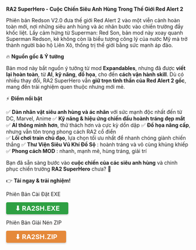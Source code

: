 
**RA2 SuperHero - Cuộc Chiến Siêu Anh Hùng Trong Thế Giới Red Alert 2**

Phiên bản Redson V2.0 đưa thế giới Red Alert 2 vào một viễn cảnh hoàn toàn mới, nơi những siêu anh hùng và ác nhân bước vào chiến trường đầy khốc liệt.
Lấy cảm hứng từ Superman: Red Son, bản mod này xoay quanh Superman Redson, kẻ không còn là biểu tượng công lý của nước Mỹ mà trở thành người bảo hộ Liên Xô, thống trị thế giới bằng sức mạnh áp đảo.

🔥 **Nguồn gốc & Ý tưởng**

Bản mod này bắt nguồn ý tưởng từ mod **Expandables**, nhưng đã được **viết lại hoàn toàn**, từ **AI**, **kỹ năng**, **đồ họa**, cho đến **cách vận hành skill**. Dù có nhiều thay đổi, RA2 SuperHero vẫn **giữ trọn tinh thần của Red Alert 2 gốc**, mang đến trải nghiệm quen thuộc nhưng mới mẻ.

⚡ **Điểm nổi bật**

✅ **Dàn nhân vật siêu anh hùng và ác nhân** với sức mạnh độc nhất đến từ DC, Marvel, Anime
✅ **Kỹ năng & hiệu ứng chiến đấu hoành tráng đẹp mắt**  
✅ **AI thông minh hơn**, thử thách hơn và cực kỳ dồn dập
✅ **Đồ họa nâng cấp**, nhưng vẫn tôn trọng phong cách RA2 cổ điển  
✅ **Lối chơi train chủ đạo**, lựa chọn tối ưu nhất để nhanh chóng giành chiến thắng
✅ **Thư Viện Siêu Vũ Khí Đồ Sộ** : hoành tráng và vô cùng khủng khiếp
✅ **Phong cách MOD** : nhanh, mạnh mẽ, hùng tráng, giải trí

Bạn đã sẵn sàng bước vào **cuộc chiến của các siêu anh hùng** và chinh phục chiến trường **RA2 SuperHero** chưa? 🚀

👉 **Tải ngay & trải nghiệm!**

Phiên Bản Cài Đặt EXE

<a href="link_tải_game" class="download-btn green-btn">
    <span>⬇ RA2SH.EXE</span>
</a>

Phiên Bản Giải Nén ZIP

<a href="link_tải_game" class="download-btn orange-btn">
    <span>⬇ RA2SH.ZIP</span>
</a>

<style>
  /* CSS chung cho nút */
  .download-btn {
    display: inline-flex;
    align-items: center;
    justify-content: center;
    gap: 8px;
    padding: 6px 24px;
    font-size: 18px;
    font-weight: bold;
    color: #ffffff !important;
    border-radius: 4px;
    text-decoration: none;
    transition: 0.3s ease-in-out;
    box-shadow: 0 2px 4px rgba(0, 0, 0, 0.2);
  }

  /* Nút màu xanh lá */
  .green-btn {
    background-color: #2ea043;
  }
  
  .green-btn:hover {
    background-color: #238636;
    filter: brightness(1.1);
    box-shadow: 0 4px 8px rgba(0, 0, 0, 0.25);
  }

  /* Nút màu cam */
  .orange-btn {
    background-color: #e5893a; /* Cam đậm hơn */
  }

  .orange-btn:hover {
    background-color: #d46a1f; /* Đậm hơn khi hover */
    filter: brightness(1.1);
    box-shadow: 0 4px 8px rgba(0, 0, 0, 0.25);
  }
</style>
